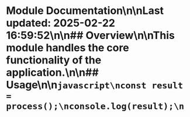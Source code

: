 # Module Documentation\n\nLast updated: 2025-02-22 16:59:52\n\n## Overview\n\nThis module handles the core functionality of the application.\n\n## Usage\n\n```javascript\nconst result = process();\nconsole.log(result);\n```
